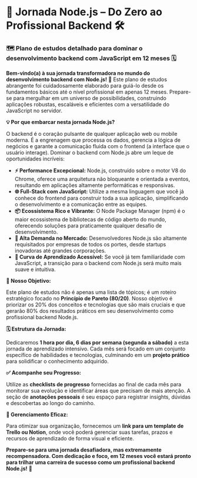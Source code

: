 # 🚀 Jornada Node.js – Do Zero ao Profissional Backend 🛠️

### 🗺️ Plano de estudos detalhado para dominar o desenvolvimento backend com JavaScript em 12 meses 🗓️

**Bem-vindo(a) à sua jornada transformadora no mundo do desenvolvimento backend com Node.js!** 🌟 Este plano de estudos abrangente foi cuidadosamente elaborado para guiá-lo desde os fundamentos básicos até o nível profissional em apenas 12 meses. Prepare-se para mergulhar em um universo de possibilidades, construindo aplicações robustas, escaláveis e eficientes com a versatilidade do JavaScript no servidor.

**💡 Por que embarcar nesta jornada Node.js?**

O backend é o coração pulsante de qualquer aplicação web ou mobile moderna. É a engrenagem que processa os dados, gerencia a lógica de negócios e garante a comunicação fluida com o frontend (a interface que o usuário interage). Dominar o backend com Node.js abre um leque de oportunidades incríveis:

* **⚡ Performance Excepcional:** Node.js, construído sobre o motor V8 do Chrome, oferece uma arquitetura não bloqueante e orientada a eventos, resultando em aplicações altamente performáticas e responsivas.
* **🌐 Full-Stack com JavaScript:** Utilize a mesma linguagem que você já conhece do frontend para construir toda a sua aplicação, simplificando o desenvolvimento e a comunicação entre as equipes.
* **📦 Ecossistema Rico e Vibrante:** O Node Package Manager (npm) é o maior ecossistema de bibliotecas de código aberto do mundo, oferecendo soluções para praticamente qualquer desafio de desenvolvimento.
* **🏢 Alta Demanda no Mercado:** Desenvolvedores Node.js são altamente requisitados por empresas de todos os portes, desde startups inovadoras até grandes corporações.
* **🌱 Curva de Aprendizado Acessível:** Se você já tem familiaridade com JavaScript, a transição para o backend com Node.js será muito mais suave e intuitiva.

**🎯 Nosso Objetivo:**

Este plano de estudos não é apenas uma lista de tópicos; é um roteiro estratégico focado no **Princípio de Pareto (80/20)**. Nosso objetivo é priorizar os 20% dos conceitos e tecnologias que são mais cruciais e que gerarão 80% dos resultados práticos em seu desenvolvimento como profissional backend Node.js.

**🗓️ Estrutura da Jornada:**

Dedicaremos **1 hora por dia, 6 dias por semana (segunda a sábado)** a esta jornada de aprendizado intensivo. Cada mês será focado em um conjunto específico de habilidades e tecnologias, culminando em um **projeto prático** para solidificar o conhecimento adquirido.

**✅ Acompanhe seu Progresso:**

Utilize as **checklists de progresso** fornecidas ao final de cada mês para monitorar sua evolução e identificar áreas que precisam de mais atenção. A seção de **anotações pessoais** é seu espaço para registrar insights, dúvidas e descobertas ao longo do caminho.

**🔗 Gerenciamento Eficaz:**

Para otimizar sua organização, fornecemos um **link para um template de Trello ou Notion**, onde você poderá gerenciar suas tarefas, prazos e recursos de aprendizado de forma visual e eficiente.

**Prepare-se para uma jornada desafiadora, mas extremamente recompensadora. Com dedicação e foco, em 12 meses você estará pronto para trilhar uma carreira de sucesso como um profissional backend Node.js!** 🚀
